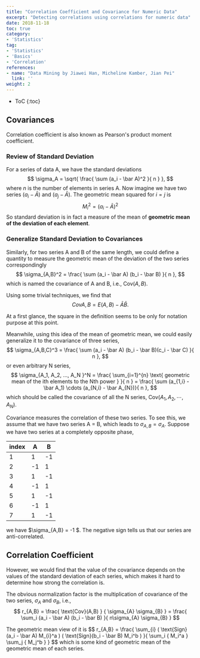 ```yaml
---
title: "Correlation Coefficient and Covariance for Numeric Data"
excerpt: "Detecting correlations using correlations for numeric data"
date: 2018-11-18
toc: true
category:
- 'Statistics'
tag:
- 'Statistics'
- 'Basics'
- 'Correlation'
references:
- name: "Data Mining by Jiawei Han, Micheline Kamber, Jian Pei"
  link: ''
weight: 2
---
```


* ToC
{:toc}

## Covariances

<div class="notes--info" markdown="1">
Correlation coefficient is also known as Pearson's product moment coefficient.
</div>


### Review of Standard Deviation

For a series of data A, we have the standard deviations
$$
\sigma_A = \sqrt{ \frac{ \sum (a_i - \bar A)^2 }{ n } },
$$
where $n$ is the number of elements in series A. Now imagine we have two series
$(a_i - \bar A)$ and $(a_j - \bar A)$. The geometric mean squared for $i=j$ is 
$$
M_i^2 = (a_i - \bar A)^2
$$
So standard deviation is in fact a measure of the mean of **geometric mean of the deviation of each element**.


### Generalize Standard Deviation to Covariances

Similarly, for two series A and B of the same length, we could define a quantity to measure the geometric mean of the deviation of the two series correspondingly
$$
\sigma_{A,B}^2 = \frac{ \sum (a_i - \bar A) (b_i - \bar B) }{ n },
$$
which is named the covariance of A and B, i.e., $\text{Cov} ({A,B})$.

Using some trivial techniques, we find that
$$
Cov{A,B} = E( A,B ) - \bar A \bar B.
$$

<div class="notes--info" markdown="1">

At a first glance, the square in the definition seems to be only for notation purpose at this point.

Meanwhile, using this idea of the mean of geometric mean, we could easily generalize it to the covariance of three series,
$$
\sigma_{A,B,C}^3 = \frac{ \sum (a_i - \bar A) (b_i - \bar B)(c_i - \bar C) }{ n },
$$
or even arbitrary N series,
$$
\sigma_{A_1, A_2, ..., A_N }^N = \frac{ \sum_{i=1}^{n} \text{ geometric mean of the ith elements to the Nth power }  }{ n }  = \frac{ \sum (a_{1,i} - \bar A_1) \cdots (a_{N,i} - \bar A_{N})}{ n },
$$
which should be called the covariance of all the N series, $\text{Cov} ({A_1, A_2,\cdots, A_N })$.
</div>



Covariance measures the correlation of these two series. To see this, we assume that we have two series A = B, which leads to $\sigma_{A,B} = \sigma_{A}$. Suppose we have two series at a completely opposite phase, 

| index | A | B |
|--|---|---|
| 1 | 1 | -1 |
| 2 | -1 | 1 |
| 3 | 1 | -1 |
| 4 | -1 | 1 |
| 5 | 1 | -1 |
| 6 | -1 | 1 |
| 7 | 1 | -1 |

we have $\sigma_{A,B} = -1 $. The negative sign tells us that our series are anti-correlated.

## Correlation Coefficient

However, we would find that the value of the covariance depends on the values of the standard deviation of each series, which makes it hard to determine how strong the correlation is.

The obvious normalization factor is the multiplication of covariance of the two series, $\sigma_A$ and $\sigma_B$, i.e.,
$$
r_{A,B} = \frac{ \text{Cov}(A,B)  } { \sigma_{A} \sigma_{B} } = \frac{ \sum_i (a_i - \bar A) (b_i - \bar B) }{ n\sigma_{A} \sigma_{B} }
$$

<div class="notes--info" markdown="1">
The geometric mean view of it is
$$
r_{A,B} = \frac{ \sum_{i} ( \text{Sign}(a_i - \bar A) M_{i}^a ) ( \text{Sign}(b_i - \bar B) M_i^b ) }{ \sum_i { M_i^a } \sum_j { M_j^b } }
$$
which is some kind of geometric mean of the geometric mean of each series.
</div>